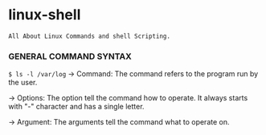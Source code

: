 # linux-shell
 ```All About Linux Commands and shell Scripting.``` 
 
### GENERAL COMMAND SYNTAX
`$ ls -l /var/log`
-> Command: The command refers to the program run by the user.

-> Options: The option tell the command how to operate. It always starts with "-" character and has a single letter.

-> Argument: The arguments tell the command what to operate on.
